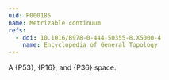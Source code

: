 ```yaml
---
uid: P000185
name: Metrizable continuum
refs:
  - doi: 10.1016/B978-0-444-50355-8.X5000-4
    name: Encyclopedia of General Topology
---
```


A {P53}, {P16}, and {P36} space.
